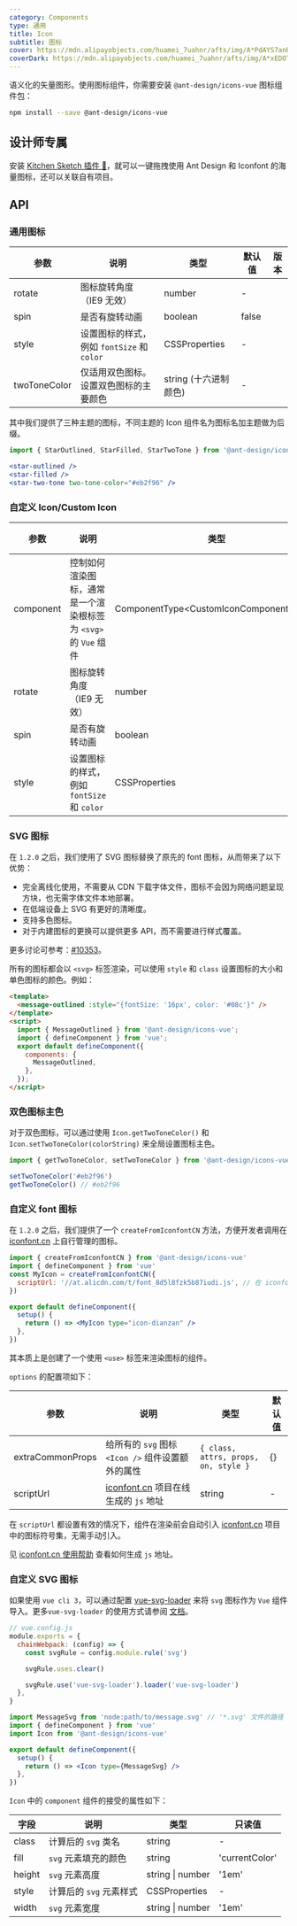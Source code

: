 ```yaml
---
category: Components
type: 通用
title: Icon
subtitle: 图标
cover: https://mdn.alipayobjects.com/huamei_7uahnr/afts/img/A*PdAYS7anRpoAAAAAAAAAAAAADrJ8AQ/original
coverDark: https://mdn.alipayobjects.com/huamei_7uahnr/afts/img/A*xEDOTJx2DEkAAAAAAAAAAAAADrJ8AQ/original
---
```


语义化的矢量图形。使用图标组件，你需要安装 `@ant-design/icons-vue` 图标组件包：

```bash
npm install --save @ant-design/icons-vue
```

## 设计师专属

安装 [Kitchen Sketch 插件 💎](https://kitchen.alipay.com)，就可以一键拖拽使用 Ant Design 和 Iconfont 的海量图标，还可以关联自有项目。

## API

### 通用图标

| 参数 | 说明 | 类型 | 默认值 | 版本 |
| --- | --- | --- | --- | --- |
| rotate | 图标旋转角度（IE9 无效） | number | - |  |
| spin | 是否有旋转动画 | boolean | false |  |
| style | 设置图标的样式，例如 `fontSize` 和 `color` | CSSProperties | - |  |
| twoToneColor | 仅适用双色图标。设置双色图标的主要颜色 | string (十六进制颜色) | - |  |

其中我们提供了三种主题的图标，不同主题的 Icon 组件名为图标名加主题做为后缀。

```jsx
import { StarOutlined, StarFilled, StarTwoTone } from '@ant-design/icons-vue';

<star-outlined />
<star-filled />
<star-two-tone two-tone-color="#eb2f96" />
```

### 自定义 Icon/Custom Icon

| 参数 | 说明 | 类型 | 默认值 | 版本 |
| --- | --- | --- | --- | --- |
| component | 控制如何渲染图标，通常是一个渲染根标签为 `<svg>` 的 `Vue` 组件 | ComponentType&lt;CustomIconComponentProps> | - |  |
| rotate | 图标旋转角度（IE9 无效） | number | - |  |
| spin | 是否有旋转动画 | boolean | false |  |
| style | 设置图标的样式，例如 `fontSize` 和 `color` | CSSProperties | - |  |

### SVG 图标

在 `1.2.0` 之后，我们使用了 SVG 图标替换了原先的 font 图标，从而带来了以下优势：

- 完全离线化使用，不需要从 CDN 下载字体文件，图标不会因为网络问题呈现方块，也无需字体文件本地部署。
- 在低端设备上 SVG 有更好的清晰度。
- 支持多色图标。
- 对于内建图标的更换可以提供更多 API，而不需要进行样式覆盖。

更多讨论可参考：[#10353](https://github.com/ant-design/ant-design/issues/10353)。

所有的图标都会以 `<svg>` 标签渲染，可以使用 `style` 和 `class` 设置图标的大小和单色图标的颜色。例如：

```html
<template>
  <message-outlined :style="{fontSize: '16px', color: '#08c'}" />
</template>
<script>
  import { MessageOutlined } from '@ant-design/icons-vue';
  import { defineComponent } from 'vue';
  export default defineComponent({
    components: {
      MessageOutlined,
    },
  });
</script>
```

### 双色图标主色

对于双色图标，可以通过使用 `Icon.getTwoToneColor()` 和 `Icon.setTwoToneColor(colorString)` 来全局设置图标主色。

```jsx
import { getTwoToneColor, setTwoToneColor } from '@ant-design/icons-vue'

setTwoToneColor('#eb2f96')
getTwoToneColor() // #eb2f96
```

### 自定义 font 图标

在 `1.2.0` 之后，我们提供了一个 `createFromIconfontCN` 方法，方便开发者调用在 [iconfont.cn](http://iconfont.cn/) 上自行管理的图标。

```jsx
import { createFromIconfontCN } from '@ant-design/icons-vue'
import { defineComponent } from 'vue'
const MyIcon = createFromIconfontCN({
  scriptUrl: '//at.alicdn.com/t/font_8d5l8fzk5b87iudi.js', // 在 iconfont.cn 上生成
})

export default defineComponent({
  setup() {
    return () => <MyIcon type="icon-dianzan" />
  },
})
```

其本质上是创建了一个使用 `<use>` 标签来渲染图标的组件。

`options` 的配置项如下：

| 参数 | 说明 | 类型 | 默认值 |
| --- | --- | --- | --- |
| extraCommonProps | 给所有的 `svg` 图标 `<Icon />` 组件设置额外的属性 | `{ class, attrs, props, on, style }` | {} |
| scriptUrl | [iconfont.cn](http://iconfont.cn/) 项目在线生成的 `js` 地址 | string | - |

在 `scriptUrl` 都设置有效的情况下，组件在渲染前会自动引入 [iconfont.cn](http://iconfont.cn/) 项目中的图标符号集，无需手动引入。

见 [iconfont.cn 使用帮助](http://iconfont.cn/help/detail?spm=a313x.7781069.1998910419.15&helptype=code) 查看如何生成 `js` 地址。

### 自定义 SVG 图标

如果使用 `vue cli 3`，可以通过配置 [vue-svg-loader](https://www.npmjs.com/package/vue-svg-loader) 来将 `svg` 图标作为 `Vue` 组件导入。更多`vue-svg-loader` 的使用方式请参阅 [文档](https://github.com/visualfanatic/vue-svg-loader)。

```js
// vue.config.js
module.exports = {
  chainWebpack: (config) => {
    const svgRule = config.module.rule('svg')

    svgRule.uses.clear()

    svgRule.use('vue-svg-loader').loader('vue-svg-loader')
  },
}
```

```jsx
import MessageSvg from 'node:path/to/message.svg' // '*.svg' 文件的路径
import { defineComponent } from 'vue'
import Icon from '@ant-design/icons-vue'

export default defineComponent({
  setup() {
    return () => <Icon type={MessageSvg} />
  },
})
```

`Icon` 中的 `component` 组件的接受的属性如下：

| 字段   | 说明                    | 类型             | 只读值         |
| ------ | ----------------------- | ---------------- | -------------- |
| class  | 计算后的 `svg` 类名     | string           | -              |
| fill   | `svg` 元素填充的颜色    | string           | 'currentColor' |
| height | `svg` 元素高度          | string \| number | '1em'          |
| style  | 计算后的 `svg` 元素样式 | CSSProperties    | -              |
| width  | `svg` 元素宽度          | string \| number | '1em'          |
